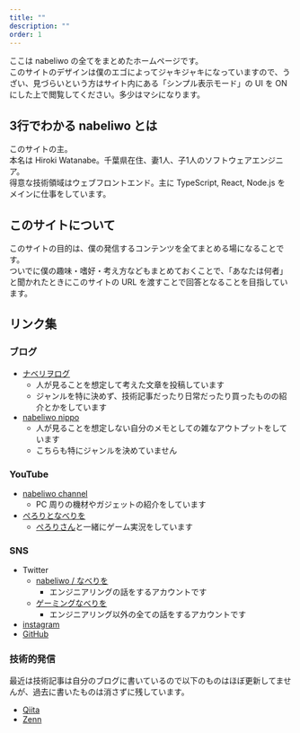 ```yaml
---
title: ""
description: ""
order: 1
---
```


ここは nabeliwo の全てをまとめたホームページです。  
このサイトのデザインは僕のエゴによってジャキジャキになっていますので、うざい、見づらいという方はサイト内にある「シンプル表示モード」の UI を ON にした上で閲覧してください。多少はマシになります。

## 3行でわかる nabeliwo とは

このサイトの主。  
本名は Hiroki Watanabe。千葉県在住、妻1人、子1人のソフトウェアエンジニア。  
得意な技術領域はウェブフロントエンド。主に TypeScript, React, Node.js をメインに仕事をしています。

## このサイトについて

このサイトの目的は、僕の発信するコンテンツを全てまとめる場になることです。  
ついでに僕の趣味・嗜好・考え方などもまとめておくことで、「あなたは何者」と聞かれたときにこのサイトの URL を渡すことで回答となることを目指しています。

## リンク集

### ブログ

- [ナベリヲログ](https://blog.nabeliwo.com/)
  - 人が見ることを想定して考えた文章を投稿しています
  - ジャンルを特に決めず、技術記事だったり日常だったり買ったものの紹介とかをしています
- [nabeliwo nippo](https://nippo.nabeliwo.com/)
  - 人が見ることを想定しない自分のメモとしての雑なアウトプットをしています
  - こちらも特にジャンルを決めていません

### YouTube

- [nabeliwo channel](https://www.youtube.com/channel/UCv4cE4hYqjX3viaU-8_gcVw)
  - PC 周りの機材やガジェットの紹介をしています
- [ぺろりとなべりを](https://www.youtube.com/channel/UCduaE-71umSf3Bf-jpVqfcQ)
  - [ぺろりさん](https://twitter.com/peroli_gaming)と一緒にゲーム実況をしています

### SNS

- Twitter
  - [nabeliwo / なべりを](https://twitter.com/nabeliwo)
    - エンジニアリングの話をするアカウントです
  - [ゲーミングなべりを](https://twitter.com/nabeliwo_2nd)
    - エンジニアリング以外の全ての話をするアカウントです
- [instagram](https://www.instagram.com/nabeliwo/)
- [GitHub](https://github.com/nabeliwo)

### 技術的発信

最近は技術記事は自分のブログに書いているので以下のものはほぼ更新してませんが、過去に書いたものは消さずに残しています。

- [Qiita](https://qiita.com/nabeliwo)
- [Zenn](https://zenn.dev/nabeliwo)
